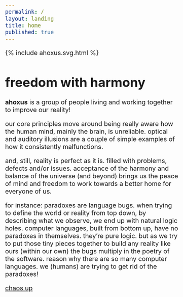 ```yaml
---
permalink: /
layout: landing
title: home
published: true
---
```


{% include ahoxus.svg.html %}

# freedom with harmony

**ahoxus** is a group of people living and working together to improve our reality!

our core principles move around being really aware how the human mind, mainly the brain, is unreliable. optical and auditory illusions are a couple of simple examples of how it consistently malfunctions.

and, still, reality is perfect as it is. filled with problems, defects and/or issues. acceptance of the harmony and balance of the universe (and beyond) brings us the peace of mind and freedom to work towards a better home for everyone of us.

for instance: paradoxes are language bugs. when trying to define the world or reality from top down, by describing what we observe, we end up with natural logic holes. computer languages, built from bottom up, have no paradoxes in themselves. they’re pure logic. but as we try to put those tiny pieces together to build any reality like ours (within our own) the bugs multiply in the poetry of the software. reason why there are so many computer languages. we (humans) are trying to get rid of the paradoxes!

<form>
</form>
<p class="page-footer">
---

[chaos up](/sitemap)
</p>

<style>
body {max-width: 550px; margin: 0 auto; font-size: 15pt;}
.page-footer {display: none;}
@media print {
  .site-footer {display: none;}
  .page-footer {display: block;}
}
</style>
